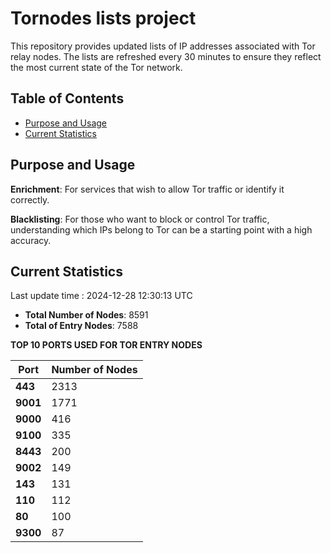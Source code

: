 # Tornodes lists project

This repository provides updated lists of IP addresses associated with Tor relay nodes. The lists are refreshed every 30 minutes to ensure they reflect the most current state of the Tor network.

## Table of Contents

- [Purpose and Usage](#purpose-and-usage)
- [Current Statistics](#current-statistics)


## Purpose and Usage

**Enrichment**: For services that wish to allow Tor traffic or identify it correctly.

**Blacklisting**: For those who want to block or control Tor traffic, understanding which IPs belong to Tor can be a starting point with a high accuracy.

## Current Statistics

Last update time : 2024-12-28 12:30:13 UTC

- **Total Number of Nodes**: 8591
- **Total of Entry Nodes**: 7588

**TOP 10 PORTS USED FOR TOR ENTRY NODES**

| **Port** | **Number of Nodes** |
|------|-----------------|
| **443**   | 2313  |
| **9001**   | 1771  |
| **9000**   | 416  |
| **9100**   | 335  |
| **8443**   | 200  |
| **9002**   | 149  |
| **143**   | 131  |
| **110**   | 112  |
| **80**   | 100  |
| **9300**   | 87  |

